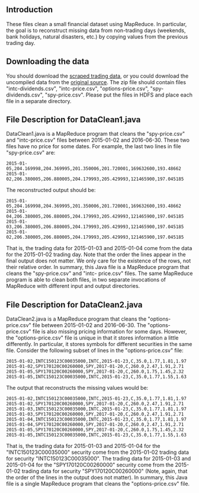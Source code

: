 ## Introduction

These files clean a small financial dataset using MapReduce. In particular, the goal is to reconstruct missing data from non-trading days (weekends, bank holidays, natural disasters, etc.) by copying values from the previous trading day.

## Downloading the data

You should download the [scraped trading data](http://cse.osu.edu/~sblanas/3244/findata.zip), or you could download the uncompiled data from the [original source](https://finance.yahoo.com/quote/csv/history/).
The zip file should contain files "intc-dividends.csv", "intc-price.csv", "options-price.csv", "spy- dividends.csv", "spy-price.csv". Please put the files in HDFS and place each file in a separate directory.

## File Description for DataClean1.java

DataClean1.java is a MapReduce program that cleans the "spy-price.csv" and "intc-price.csv" files between 2015-01-02 and 2016-06-30. These two files have no price for some dates. For example, the last two lines in file "spy-price.csv" are:
```
2015-01-05,204.169998,204.369995,201.350006,201.720001,169632600,193.48662
2015-01-02,206.380005,206.880005,204.179993,205.429993,121465900,197.045185
```

The reconstructed output should be:
```
2015-01-05,204.169998,204.369995,201.350006,201.720001,169632600,193.48662
2015-01-04,206.380005,206.880005,204.179993,205.429993,121465900,197.045185 2015-01-03,206.380005,206.880005,204.179993,205.429993,121465900,197.045185 2015-01-02,206.380005,206.880005,204.179993,205.429993,121465900,197.045185
```

That is, the trading data for 2015-01-03 and 2015-01-04 come from the data for the 2015-01-02 trading day.
Note that the order the lines appear in the final output does not matter. We only care for the existence of the rows, not their relative order. In summary, this Java file is a MapReduce program that cleans the "spy-price.csv" and "intc- price.csv" files. The same MapReduce program is able to clean both files, in two separate invocations of MapReduce with different input and output directories.
   
## File Description for DataClean2.java

DataClean2.java is a MapReduce program that cleans the "options-price.csv" file between 2015-01-02 and 2016-06-30.
The "options-price.csv" file is also missing pricing information for some days. However, the "options-price.csv" file is unique in that it stores information a little differently. In particular, it stores symbols for different securities in the same file. Consider the following subset of lines in the "options-price.csv" file:
```
2015-01-02,INTC150123C00035000,INTC,2015-01-23,C,35.0,1.77,1.81,1.97
2015-01-02,SPY170120C00260000,SPY,2017-01-20,C,260.0,2.47,1.91,2.71
2015-01-05,SPY170120C00260000,SPY,2017-01-20,C,260.0,1.75,1.45,2.32
2015-01-05,INTC150123C00035000,INTC,2015-01-23,C,35.0,1.77,1.55,1.63
```

The output that reconstructs the missing values would be:
```
2015-01-02,INTC150123C00035000,INTC,2015-01-23,C,35.0,1.77,1.81,1.97 2015-01-02,SPY170120C00260000,SPY,2017-01-20,C,260.0,2.47,1.91,2.71 2015-01-03,INTC150123C00035000,INTC,2015-01-23,C,35.0,1.77,1.81,1.97 2015-01-03,SPY170120C00260000,SPY,2017-01-20,C,260.0,2.47,1.91,2.71 2015-01-04,INTC150123C00035000,INTC,2015-01-23,C,35.0,1.77,1.81,1.97 2015-01-04,SPY170120C00260000,SPY,2017-01-20,C,260.0,2.47,1.91,2.71 2015-01-05,SPY170120C00260000,SPY,2017-01-20,C,260.0,1.75,1.45,2.32 2015-01-05,INTC150123C00035000,INTC,2015-01-23,C,35.0,1.77,1.55,1.63
```

That is, the trading data for 2015-01-03 and 2015-01-04 for the "INTC150123C00035000" security come from the 2015-01-02 trading data for security "INTC150123C00035000". The trading data for 2015-01-03 and 2015-01-04 for the "SPY170120C00260000" security come from the 2015-01-02 trading data for security "SPY170120C00260000" (Note, again, that the order of the lines in the output does not matter). In summary, this Java file is a single MapReduce program that cleans the "options-price.csv" file.
